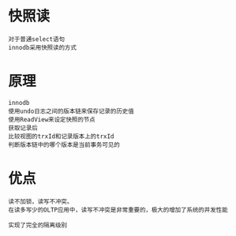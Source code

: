 
# 快照读

    对于普通select语句
    innodb采用快照读的方式

# 原理
    
    innodb
    使用undo日志之间的版本链来保存记录的历史值
    使用ReadView来设定快照的节点
    获取记录后
    比较视图的trxId和记录版本上的trxId
    判断版本链中的哪个版本是当前事务可见的

# 优点
    
    读不加锁，读写不冲突。
    在读多写少的OLTP应用中，读写不冲突是非常重要的，极大的增加了系统的并发性能

    实现了完全的隔离级别



